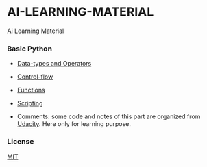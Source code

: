 # AI-LEARNING-MATERIAL
Ai Learning Material

### Basic Python

- [Data-types and Operators](https://github.com/AI-System/AI-LEARNING-MATERIAL/blob/master/Basic-Python/1.data-types%26operators.md)

- [Control-flow](https://github.com/AI-System/AI-LEARNING-MATERIAL/blob/master/Basic-Python/2.control-flow.md)

- [Functions](https://github.com/AI-System/AI-LEARNING-MATERIAL/blob/master/Basic-Python/3.functions.md)

- [Scripting](https://github.com/AI-System/AI-LEARNING-MATERIAL/blob/master/Basic-Python/4.scripting.md)

- Comments: some code and notes of this part are organized from [Udacity](https://cn.udacity.com/courses/all). Here only for learning purpose.

### License

[MIT](https://github.com/AI-System/AI-LEARNING-MATERIAL/blob/master/LICENSE)
